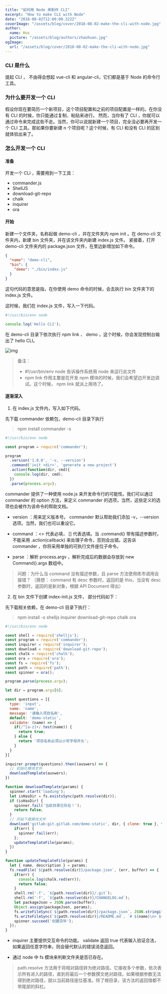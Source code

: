 ```yaml
---
title: "如何用 Node 来制作 CLI"
excerpt: "How to make CLI with Node"
date: "2018-08-02T12:00:00.322Z"
coverImage: "/assets/blog/cover/2018-08-02-make-the-cli-with-node.jpg"
author:
  name: Hux
  picture: "/assets/blog/authors/zhaohuan.jpg"
ogImage:
  url: "/assets/blog/cover/2018-08-02-make-the-cli-with-node.jpg"
---
```


### CLI 是什么

提起 CLI ， 不由得会想起 vue-cli 和 angular-cli，它们都是基于 Node 的命令行工具。

### 为什么要开发一个 CLI

假设你现在要简历一个新项目，这个项目配置和之前的项目配置是一样的。在你没有 CLI 的时候，你只能通过复制、粘贴来进行。
然而，当你有了 CLI ，你就可以通过命令来完成这些不走。当然，你可以说就新建一个项目，完全没必要再开发一个 CLI 工具。那如果你要新建 n 个项目呢？这个时候，有 CLI 和没有 CLI 的区别就体验出来了。

### 怎么开发一个 CLI

#### 准备

开发一个 CLI ，需要用到一下工具：

* commander.js
* ShellJS
* download-git-repo
* chalk
* inquirer
* ora

#### 开始

新建一个文件夹，名称起做 demo-cli ，并在文件夹内 npm init 。在 demo-cli 文件夹内，新建 bin 文件夹，并在该文件夹内新建 index.js 文件。 紧接着，打开 demo-cli 文件夹内的 package.json 文件，在里边新增加如下命令。

```json
{
  "name": "demo-cli",
  "bin": {
    "demo": "./bin/index.js"
  }
}

```

这句代码的意思是指，在你使用 demo 命令的时候，会去执行 bin 文件夹下的 index.js 文件。

这时候，我们在 index.js 文件，写入一下代码。

```js
#!/usr/bin/env node

console.log('Hello CLI');
```

在 demo-cli 目录下依次执行 npm link 、 demo ，这个时候，你会发现控制台输出了 hello CLI。

![img](/assets/blog/2018-08-02-make-the-cli-with-node/make-the-cli-with-node-01.png)

> 备注：
> * #!/usr/bin/env node 告诉操作系统用 node 来运行此文件
> * npm link 作用主要是在开发 npm 模块的时候，我们会希望边开发边调试。这个时候， npm link 就派上用场了。

#### 逐渐深入

1. 在 index.js 文件内，写入如下代码。

先下载 commander 依赖包，demo-cli 目录下执行

> npm install commander -s

```js
#!/usr/bin/env node

const program = require('commander');

program
  .version('1.0.0', '-v, --version')
  .command('init <dir>', 'generate a new project')
  .action(function(dir, cmd){
    console.log(dir, cmd);
  })
  .parse(process.argv);

```

commander 提供了一种使用 node.js 来开发命令行的可能性。我们可以通过 commander 的 option 方法，来定义 commander 的选项，当然，这些定义的选项也会被作为该命令的帮助文档。

* version ：用来定义版本号。 commander 默认帮助我们添加 -v，--version 选项。当然，我们也可以重设它。

* command ：<> 代表必填， [] 代表选填。当 .command() 带有描述参数时，不能采用 .action(callback) 来处理子命令，否则会出错。这告诉 commander ，你将采用单独的可执行文件座位子命令。

* parse ：解析 process.argv ，解析完成后的数据会存放到 new Command().args 数组中。

> 问题：为什么当 command 没有描述参数，且 parse 方法使用练市调用会报错？
> （猜想： command 有 desc 参数时，返回的是 this，当没有 desc 参数时，返回的是新对象，根据 API Document 得出）

2. 在 bin 文件下创建 index-init.js 文件， 部分代码如下：

先下载相关依赖，在 demo-cli 目录下执行：

> npm install -s shelljs inquirer download-git-repo chalk ora

```js
#!/usr/bin/env node

const shell = require('shelljs');
const program = require('commander');
const inquirer = require('inquirer');
const download = require('download-git-repo');
const chalk = require('chalk');
const ora = require('ora');
const fs = require('fs');
const path = require('path');
const spinner = ora();

program.parse(process.argv);

let dir = program.args[0];

const questions = [{
  type: 'input',
  name: 'name',
  message: '请输入项目名称',
  default: 'demo-static',
  validate: (name) => {
    if(/^[a-z]+/.test(name)) {
      return true;
    } else {
      return '项目名称必须以小写字母开头';
    }
  }
}]

inquirer.prompt(questions).then((auswers) => {
  // 初始化模块文件
  dewnloadTemplate(auswers);
})

function dewnloadTemplate(params) {
  spinner.start('loading');
  let isHasDir = fs.existsSync(path.resolve(dir));
  if (isHasDir) {
    spinner.fail('当前目录已存在！');
    return false;
  }
  // 开始下载模块文件
  download('gitlab:git.gitlab.com/demo-static', dir, { clone: true }, function(err){
    if(err) {
      spinner.fail(err);
    };
    updateTemplateFile(params);
  })
}

function updateTemplateFile(params) {
  let { name, description } = params;
  fs.readFile(`${path.resolve(dir)}/package.json`, (err, buffer) => {
    if(err) {
      console.log(chalk.red(err));
      return false;
    }
    shell.rm('-f', `${path.resolve(dir)}/.git`);
    shell.rm('-f', `${path.resolve(dir)}/CHANGELOG.md`);
    let packageJson = JSON.parse(buffer);
    Object.assign(packageJson, params);
    fs.writeFileSync(`${path.resolve(dir)}/package.json`, JSON.stringify(packageJson, null, 2));
    fs.writeFileSync(`${path.resolve(dir)}/README.md`, `# ${name}\n> ${description}`);
    spinner.succeed('创建完毕');
  });
}

```

* inquirer 主要提供交互命令的功能。 validate 返回 true 代表输入验证合法，如果返回任意字符串，则会替代默认的错误消息返回。

* 通过 node 中 fs 模块来判断文件夹是否已存在。

> path.resolve 方法用于将相对路径转为绝对路径。它接收多个参数，依次表示所有进入的路径，直到将最后一个参数撰文绝对路径。如果根据参数无法得到绝对路径，就以当前路径座位基准。除了根目录，该方法的返回值都不带尾部的斜杠。

